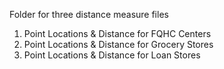 

Folder for three distance measure files

1. Point Locations & Distance for FQHC Centers
2. Point Locations & Distance for Grocery Stores
3. Point Locations & Distance for Loan Stores
